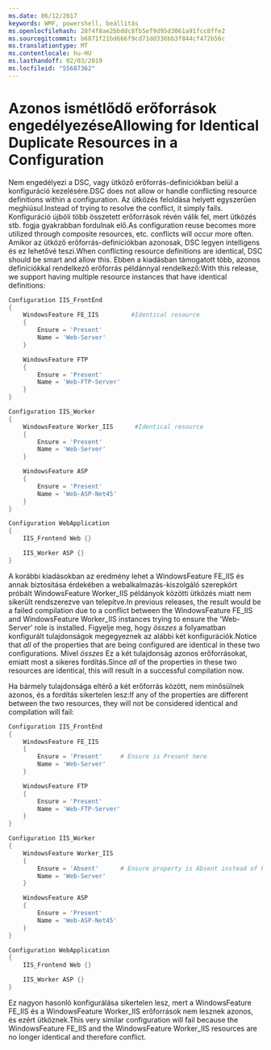```yaml
---
ms.date: 06/12/2017
keywords: WMF, powershell, beállítás
ms.openlocfilehash: 28f4f8ae2bbddc8fb5ef9d95d3061a91fcc8ffe2
ms.sourcegitcommit: b6871f21bd666f9cd71dd336bb3f844cf472b56c
ms.translationtype: MT
ms.contentlocale: hu-HU
ms.lasthandoff: 02/03/2019
ms.locfileid: "55687362"
---
```

# <a name="allowing-for-identical-duplicate-resources-in-a-configuration"></a><span data-ttu-id="e1c6c-102">Azonos ismétlődő erőforrások engedélyezése</span><span class="sxs-lookup"><span data-stu-id="e1c6c-102">Allowing for Identical Duplicate Resources in a Configuration</span></span>

<span data-ttu-id="e1c6c-103">Nem engedélyezi a DSC, vagy ütköző erőforrás-definíciókban belül a konfiguráció kezelésére.</span><span class="sxs-lookup"><span data-stu-id="e1c6c-103">DSC does not allow or handle conflicting resource definitions within a configuration.</span></span> <span data-ttu-id="e1c6c-104">Az ütközés feloldása helyett egyszerűen meghiúsul.</span><span class="sxs-lookup"><span data-stu-id="e1c6c-104">Instead of trying to resolve the conflict, it simply fails.</span></span> <span data-ttu-id="e1c6c-105">Konfiguráció újbóli több összetett erőforrások révén válik fel, mert ütközés stb. fogja gyakrabban fordulnak elő.</span><span class="sxs-lookup"><span data-stu-id="e1c6c-105">As configuration reuse becomes more utilized through composite resources, etc. conflicts will occur more often.</span></span> <span data-ttu-id="e1c6c-106">Amikor az ütköző erőforrás-definíciókban azonosak, DSC legyen intelligens és ez lehetővé teszi.</span><span class="sxs-lookup"><span data-stu-id="e1c6c-106">When conflicting resource definitions are identical, DSC should be smart and allow this.</span></span> <span data-ttu-id="e1c6c-107">Ebben a kiadásban támogatott több, azonos definíciókkal rendelkező erőforrás példánnyal rendelkező:</span><span class="sxs-lookup"><span data-stu-id="e1c6c-107">With this release, we support having multiple resource instances that have identical definitions:</span></span>

```powershell
Configuration IIS_FrontEnd
{
    WindowsFeature FE_IIS         #Identical resource
    {
        Ensure = 'Present'
        Name = 'Web-Server'
    }

    WindowsFeature FTP
    {
        Ensure = 'Present'
        Name = 'Web-FTP-Server'
    }
}

Configuration IIS_Worker
{
    WindowsFeature Worker_IIS      #Identical resource
    {
        Ensure = 'Present'
        Name = 'Web-Server'
    }

    WindowsFeature ASP
    {
        Ensure = 'Present'
        Name = 'Web-ASP-Net45'
    }
}

Configuration WebApplication
{
    IIS_Frontend Web {}

    IIS_Worker ASP {}
}
```

<span data-ttu-id="e1c6c-108">A korábbi kiadásokban az eredmény lehet a WindowsFeature FE_IIS és annak biztosítása érdekében a webalkalmazás-kiszolgáló szerepkört próbált WindowsFeature Worker_IIS példányok közötti ütközés miatt nem sikerült rendszerezve van telepítve.</span><span class="sxs-lookup"><span data-stu-id="e1c6c-108">In previous releases, the result would be a failed compilation due to a conflict between the WindowsFeature FE_IIS and WindowsFeature Worker_IIS instances trying to ensure the 'Web-Server' role is installed.</span></span> <span data-ttu-id="e1c6c-109">Figyelje meg, hogy *összes* a folyamatban konfigurált tulajdonságok megegyeznek az alábbi két konfigurációk.</span><span class="sxs-lookup"><span data-stu-id="e1c6c-109">Notice that *all* of the properties that are being configured are identical in these two configurations.</span></span> <span data-ttu-id="e1c6c-110">Mivel *összes* Ez a két tulajdonság azonos erőforrásokat, emiatt most a sikeres fordítás.</span><span class="sxs-lookup"><span data-stu-id="e1c6c-110">Since *all* of the properties in these two resources are identical, this will result in a successful compilation now.</span></span>

<span data-ttu-id="e1c6c-111">Ha bármely tulajdonsága eltérő a két erőforrás között, nem minősülnek azonos, és a fordítás sikertelen lesz:</span><span class="sxs-lookup"><span data-stu-id="e1c6c-111">If any of the properties are different between the two resources, they will not be considered identical and compilation will fail:</span></span>

```powershell
Configuration IIS_FrontEnd
{
    WindowsFeature FE_IIS
    {
        Ensure = 'Present'     # Ensure is Present here
        Name = 'Web-Server'
    }

    WindowsFeature FTP
    {
        Ensure = 'Present'
        Name = 'Web-FTP-Server'
    }
}

Configuration IIS_Worker
{
    WindowsFeature Worker_IIS
    {
        Ensure = 'Absent'      # Ensure property is Absent instead of Present
        Name = 'Web-Server'
    }

    WindowsFeature ASP
    {
        Ensure = 'Present'
        Name = 'Web-ASP-Net45'
    }
}

Configuration WebApplication
{
    IIS_Frontend Web {}

    IIS_Worker ASP {}
}
```

<span data-ttu-id="e1c6c-112">Ez nagyon hasonló konfigurálása sikertelen lesz, mert a WindowsFeature FE_IIS és a WindowsFeature Worker_IIS erőforrások nem lesznek azonos, és ezért ütköznek.</span><span class="sxs-lookup"><span data-stu-id="e1c6c-112">This very similar configuration will fail because the WindowsFeature FE_IIS and the WindowsFeature Worker_IIS resources are no longer identical and therefore conflict.</span></span>
